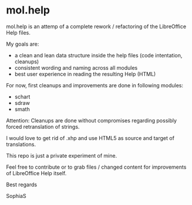 # mol.help

mol.help is an attemp of a complete rework / refactoring of the LibreOffice Help files.

My goals are:
* a clean and lean data structure inside the help files (code intentation, cleanups)
* consistent wording and naming across all modules
* best user experience in reading the resulting Help (HTML)

For now, first cleanups and improvements are done in following modules:

* schart
* sdraw
* smath

Attention: Cleanups are done without compromises regarding possibly forced retranslation of strings.

I would love to get rid of .xhp and use HTML5 as source and target of translations.

This repo is just a private experiment of mine.

Feel free to contribute or to grab files / changed content for improvements of LibreOffice Help itself.

Best regards

SophiaS

